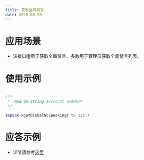 ```yaml
---
title: 获取全局禁言
date: 2020-08-26
---
```


# 应用场景

- 该接口适用于获取全局禁言，多数用于管理员获取全局禁言列表。

# 使用示例

```php

/**
 *  @param string $account 获取用户
 */

$speak->getGlobalNoSpeaking('tx_123')

```

# 应答示例

- 详情请参考[这里](https://cloud.tencent.com/document/product/269/4229)
